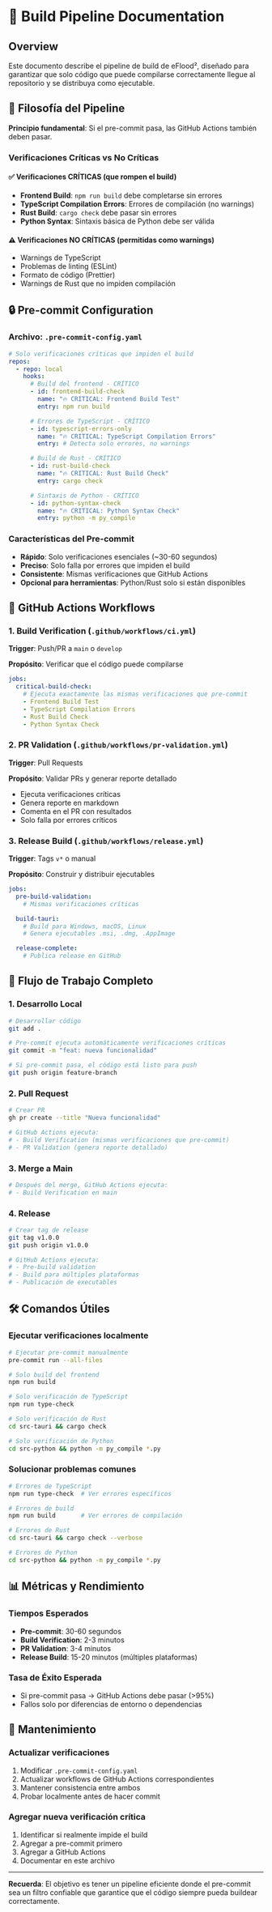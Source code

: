 # 🔧 Build Pipeline Documentation

## Overview

Este documento describe el pipeline de build de eFlood², diseñado para garantizar que solo código que puede compilarse correctamente llegue al repositorio y se distribuya como ejecutable.

## 🎯 Filosofía del Pipeline

**Principio fundamental**: Si el pre-commit pasa, las GitHub Actions también deben pasar.

### Verificaciones Críticas vs No Críticas

#### ✅ Verificaciones CRÍTICAS (que rompen el build)
- **Frontend Build**: `npm run build` debe completarse sin errores
- **TypeScript Compilation Errors**: Errores de compilación (no warnings)
- **Rust Build**: `cargo check` debe pasar sin errores
- **Python Syntax**: Sintaxis básica de Python debe ser válida

#### ⚠️ Verificaciones NO CRÍTICAS (permitidas como warnings)
- Warnings de TypeScript
- Problemas de linting (ESLint)
- Formato de código (Prettier)
- Warnings de Rust que no impiden compilación

## 🔒 Pre-commit Configuration

### Archivo: `.pre-commit-config.yaml`

```yaml
# Solo verificaciones críticas que impiden el build
repos:
  - repo: local
    hooks:
      # Build del frontend - CRÍTICO
      - id: frontend-build-check
        name: "🔥 CRITICAL: Frontend Build Test"
        entry: npm run build

      # Errores de TypeScript - CRÍTICO
      - id: typescript-errors-only
        name: "🔥 CRITICAL: TypeScript Compilation Errors"
        entry: # Detecta solo errores, no warnings

      # Build de Rust - CRÍTICO
      - id: rust-build-check
        name: "🔥 CRITICAL: Rust Build Check"
        entry: cargo check

      # Sintaxis de Python - CRÍTICO
      - id: python-syntax-check
        name: "🔥 CRITICAL: Python Syntax Check"
        entry: python -m py_compile
```

### Características del Pre-commit

- **Rápido**: Solo verificaciones esenciales (~30-60 segundos)
- **Preciso**: Solo falla por errores que impiden el build
- **Consistente**: Mismas verificaciones que GitHub Actions
- **Opcional para herramientas**: Python/Rust solo si están disponibles

## 🚀 GitHub Actions Workflows

### 1. Build Verification (`.github/workflows/ci.yml`)

**Trigger**: Push/PR a `main` o `develop`

**Propósito**: Verificar que el código puede compilarse

```yaml
jobs:
  critical-build-check:
    # Ejecuta exactamente las mismas verificaciones que pre-commit
    - Frontend Build Test
    - TypeScript Compilation Errors
    - Rust Build Check
    - Python Syntax Check
```

### 2. PR Validation (`.github/workflows/pr-validation.yml`)

**Trigger**: Pull Requests

**Propósito**: Validar PRs y generar reporte detallado

- Ejecuta verificaciones críticas
- Genera reporte en markdown
- Comenta en el PR con resultados
- Solo falla por errores críticos

### 3. Release Build (`.github/workflows/release.yml`)

**Trigger**: Tags `v*` o manual

**Propósito**: Construir y distribuir ejecutables

```yaml
jobs:
  pre-build-validation:
    # Mismas verificaciones críticas

  build-tauri:
    # Build para Windows, macOS, Linux
    # Genera ejecutables .msi, .dmg, .AppImage

  release-complete:
    # Publica release en GitHub
```

## 🔄 Flujo de Trabajo Completo

### 1. Desarrollo Local

```bash
# Desarrollar código
git add .

# Pre-commit ejecuta automáticamente verificaciones críticas
git commit -m "feat: nueva funcionalidad"

# Si pre-commit pasa, el código está listo para push
git push origin feature-branch
```

### 2. Pull Request

```bash
# Crear PR
gh pr create --title "Nueva funcionalidad"

# GitHub Actions ejecuta:
# - Build Verification (mismas verificaciones que pre-commit)
# - PR Validation (genera reporte detallado)
```

### 3. Merge a Main

```bash
# Después del merge, GitHub Actions ejecuta:
# - Build Verification en main
```

### 4. Release

```bash
# Crear tag de release
git tag v1.0.0
git push origin v1.0.0

# GitHub Actions ejecuta:
# - Pre-build validation
# - Build para múltiples plataformas
# - Publicación de executables
```

## 🛠️ Comandos Útiles

### Ejecutar verificaciones localmente

```bash
# Ejecutar pre-commit manualmente
pre-commit run --all-files

# Solo build del frontend
npm run build

# Solo verificación de TypeScript
npm run type-check

# Solo verificación de Rust
cd src-tauri && cargo check

# Solo verificación de Python
cd src-python && python -m py_compile *.py
```

### Solucionar problemas comunes

```bash
# Errores de TypeScript
npm run type-check  # Ver errores específicos

# Errores de build
npm run build       # Ver errores de compilación

# Errores de Rust
cd src-tauri && cargo check --verbose

# Errores de Python
cd src-python && python -m py_compile *.py
```

## 📊 Métricas y Rendimiento

### Tiempos Esperados

- **Pre-commit**: 30-60 segundos
- **Build Verification**: 2-3 minutos
- **PR Validation**: 3-4 minutos
- **Release Build**: 15-20 minutos (múltiples plataformas)

### Tasa de Éxito Esperada

- Si pre-commit pasa → GitHub Actions debe pasar (>95%)
- Fallos solo por diferencias de entorno o dependencias

## 🔧 Mantenimiento

### Actualizar verificaciones

1. Modificar `.pre-commit-config.yaml`
2. Actualizar workflows de GitHub Actions correspondientes
3. Mantener consistencia entre ambos
4. Probar localmente antes de hacer commit

### Agregar nueva verificación crítica

1. Identificar si realmente impide el build
2. Agregar a pre-commit primero
3. Agregar a GitHub Actions
4. Documentar en este archivo

---

**Recuerda**: El objetivo es tener un pipeline eficiente donde el pre-commit sea un filtro confiable que garantice que el código siempre pueda buildear correctamente.
